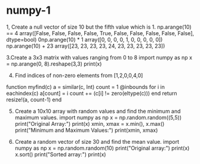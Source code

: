 # numpy-1
1, Create a null vector of size 10 but the fifth value which is 1.
 np.arange(10) == 4
array([False, False, False, False,  True, False, False, False, False, False], dtype=bool)
0np.arange(10) * 1
array([0, 0, 0, 0, 1, 0, 0, 0, 0, 0])
 np.arange(10) + 23
array([23, 23, 23, 23, 24, 23, 23, 23, 23, 23])

3.Create a 3x3 matrix with values ranging from 0 to 8
import numpy as np
x =  np.arange(0, 8).reshape(3,3)
print(x)


4. Find indices of non-zero elements from [1,2,0,0,4,0]

function myfind(c)
    a = similar(c, Int)
    count = 1
    @inbounds for i in eachindex(c)
        a[count] = i
        count += (c[i] != zero(eltype(c)))
    end
    return resize!(a, count-1)
end


5. Create a 10x10 array with random values and find the minimum and maximum values.
import numpy as np
x = np.random.random((5,5))
print("Original Array:")
print(x) 
xmin, xmax = x.min(), x.max()
print("Minimum and Maximum Values:")
print(xmin, xmax)



6. Create a random vector of size 30 and find the mean value.
import numpy as np
x = np.random.random(10)
print("Original array:")
print(x)
x.sort()
print("Sorted array:")
print(x)

